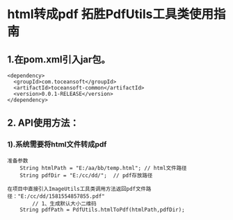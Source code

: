 # html转成pdf 拓胜PdfUtils工具类使用指南
## 1.在pom.xml引入jar包。
    <dependency>
      <groupId>com.toceansoft</groupId>
      <artifactId>toceansoft-common</artifactId>
      <version>0.0.1-RELEASE</version>
    </dependency>

## 2. API使用方法：
### 1).系统需要将html文件转成pdf    
    准备参数
        String htmlPath = "E:/aa/bb/temp.html"; // html文件路径
        String pdfDir = "E:/cc/dd/";  // pdf存放路径     
        
    在项目中直接引入ImageUtils工具类调用方法返回pdf文件路径："E:/cc/dd/1581554857855.pdf"
            // 1、生成默认大小二维码
        String pdfPath = PdfUtils.htmlToPdf(htmlPath,pdfDir); 
        
